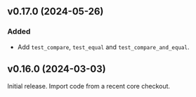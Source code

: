 ## v0.17.0 (2024-05-26)

### Added

- Add `test_compare`, `test_equal` and `test_compare_and_equal`.

## v0.16.0 (2024-03-03)

Initial release. Import code from a recent core checkout.

